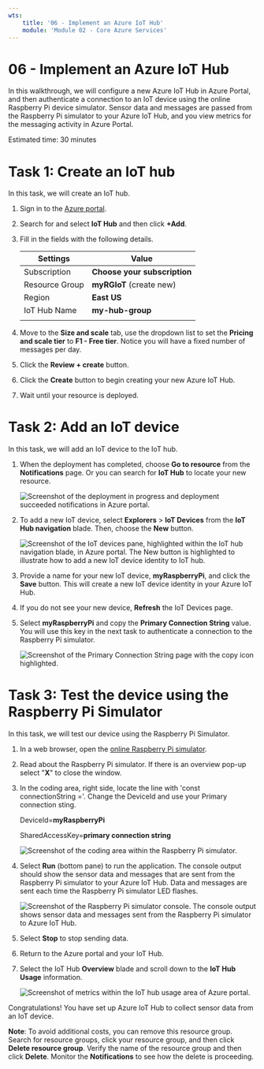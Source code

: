 ```yaml
---
wts:
    title: '06 - Implement an Azure IoT Hub'
    module: 'Module 02 - Core Azure Services'
---
```

# 06 - Implement an Azure IoT Hub

In this walkthrough, we will configure a new Azure IoT Hub in Azure Portal, and then authenticate a connection to an IoT device using the online Raspberry Pi device simulator. Sensor data and messages are passed from the Raspberry Pi simulator to your Azure IoT Hub, and you view metrics for the messaging activity in Azure Portal.

Estimated time: 30 minutes

# Task 1: Create an IoT hub 

In this task, we will create an IoT hub. 

1. Sign in to the [Azure portal](https://portal.azure.com).

2. Search for and select **IoT Hub** and then click **+Add**.

3. Fill in the fields with the following details.

	| Settings | Value |
	|--|--|
	| Subscription | **Choose your subscription** |
	| Resource Group |  **myRGIoT** (create new)|
	| Region | **East US** |
	| IoT Hub Name | **my-hub-group** |
    	| | |	

4. Move to the **Size and scale** tab, use the dropdown list to set the **Pricing and scale tier** to **F1 - Free tier**. Notice you will have a fixed number of messages per day. 

5. Click the **Review + create** button.

6. Click the **Create** button to begin creating your new Azure IoT Hub.

7. Wait until your resource is deployed. 

# Task 2: Add an IoT device

In this task, we will add an IoT device to the IoT hub. 

1. When the deployment has completed, choose **Go to resource** from the **Notifications** page. Or you can search for **IoT Hub** to locate your new resource.

	![Screenshot of the deployment in progress and deployment succeeded notifications in Azure portal.](../images/0601.png)

2. To add a new IoT device, select **Explorers** > **IoT Devices** from the **IoT Hub navigation** blade. Then, choose the **New** button.

	![Screenshot of the IoT devices pane, highlighted within the IoT hub navigation blade, in Azure portal. The New button is highlighted to illustrate how to add a new IoT device identity to IoT hub.](../images/0602.png)

3. Provide a name for your new IoT device, **myRaspberryPi**, and click the **Save** button. This will create a new IoT device identity in your Azure IoT Hub.

4. If you do not see your new device, **Refresh** the IoT Devices page. 

5. Select **myRaspberryPi** and copy the **Primary Connection String** value. You will use this key in the next task to authenticate a connection to the Raspberry Pi simulator.

	![Screenshot of the Primary Connection String page with the copy icon highlighted.](../images/0603.png)

# Task 3: Test the device using the Raspberry Pi Simulator

In this task, we will test our device using the Raspberry Pi Simulator. 

1. In a web browser, open the [online Raspberry Pi simulator](https://azure-samples.github.io/raspberry-pi-web-simulator/#Getstarted). 

2. Read about the Raspberry Pi simulator. If there is an overview pop-up select "**X**" to close the window.

3. In the coding area, right side, locate the line with 'const connectionString ='. Change the DeviceId and use your Primary connection sting.

	DeviceId=**myRaspberryPi**

	SharedAccessKey=**primary connection string**

	![Screenshot of the coding area within the Raspberry Pi simulator.](../images/0604.png)

4. Select **Run** (bottom pane) to run the application. The console output should show the sensor data and messages that are sent from the Raspberry Pi simulator to your Azure IoT Hub. Data and messages are sent each time the Raspberry Pi simulator LED flashes. 

	![Screenshot of the Raspberry Pi simulator console.  The console output shows sensor data and messages sent from the Raspberry Pi simulator to Azure IoT Hub.](../images/0605.png)

5. Select **Stop** to stop sending data.

6. Return to the Azure portal and your IoT Hub.

7. Select the IoT Hub **Overview** blade and scroll down to the **IoT Hub Usage** information.

	![Screenshot of metrics within the IoT hub usage area of Azure portal.](../images/0606.png)


Congratulations! You have set up Azure IoT Hub to collect sensor data from an IoT device.

**Note**: To avoid additional costs, you can remove this resource group. Search for resource groups, click your resource group, and then click **Delete resource group**. Verify the name of the resource group and then click **Delete**. Monitor the **Notifications** to see how the delete is proceeding.